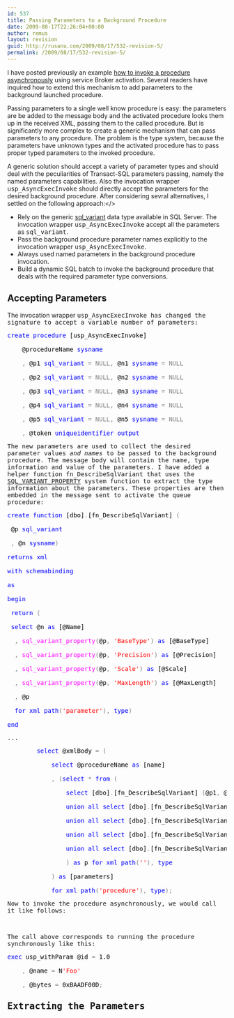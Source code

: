 ```yaml
---
id: 537
title: Passing Parameters to a Background Procedure
date: 2009-08-17T22:26:04+00:00
author: remus
layout: revision
guid: http://rusanu.com/2009/08/17/532-revision-5/
permalink: /2009/08/17/532-revision-5/
---
```

I have posted previously an example [how to invoke a procedure asynchronously](http://rusanu.com/2009/08/05/asynchronous-procedure-execution) using service Broker activation. Several readers have inquired how to extend this mechanism to add parameters to the background launched procedure.

Passing parameters to a single well know procedure is easy: the parameters are be added to the message body and the activated procedure looks them up in the received XML, passing them to the called procedure. But is significantly more complex to create a generic mechanism that can pass parameters to any procedure. The problem is the type system, because the parameters have unknown types and the activated procedure has to pass proper typed parameters to the invoked procedure.

A generic solution should accept a variety of parameter types and should deal with the peculiarities of Transact-SQL parameters passing, namely the named parameters capabilities. Also the invocation wrapper <tt>usp_AsyncExecInvoke</tt> should directly accept the parameters for the desired background procedure. After considering sevral alternatives, I settled on the following approach:</>

  * Rely on the generic <a href="http://msdn.microsoft.com/en-us/library/ms173829.aspx" target="_blank">sql_variant</a> data type available in SQL Server. The invocation wrapper <tt>usp_AsyncExecInvoke</tt> accept all the parameters as <tt>sql_variant</tt>.
  * Pass the background procedure parameter names explicitly to the invocation wrapper <tt>usp_AsyncExecInvoke</tt>.
  * Always used named parameters in the background procedure invocation.
  * Build a dynamic SQL batch to invoke the background procedure that deals with the required parameter type conversions.

## Accepting Parameters

The invocation wrapper <tt>usp_AsyncExecInvoke<tt> has changed the signature to accept a variable number of parameters:</p> 

<pre>
<span style="color: Black"></span><span style="color:Blue">create procedure </span><span style="color:Black">[usp_AsyncExecInvoke]<br />
    @procedureName </span><span style="color:Blue">sysname<br />
    </span><span style="color:Gray">, </span><span style="color:Black">@p1 </span><span style="color:Blue">sql_variant </span><span style="color:Gray">= NULL, </span><span style="color:Black">@n1 </span><span style="color:Blue">sysname </span><span style="color:Gray">= NULL<br />
    , </span><span style="color:Black">@p2 </span><span style="color:Blue">sql_variant </span><span style="color:Gray">= NULL, </span><span style="color:Black">@n2 </span><span style="color:Blue">sysname </span><span style="color:Gray">= NULL<br />
    , </span><span style="color:Black">@p3 </span><span style="color:Blue">sql_variant </span><span style="color:Gray">= NULL, </span><span style="color:Black">@n3 </span><span style="color:Blue">sysname </span><span style="color:Gray">= NULL<br />
    , </span><span style="color:Black">@p4 </span><span style="color:Blue">sql_variant </span><span style="color:Gray">= NULL, </span><span style="color:Black">@n4 </span><span style="color:Blue">sysname </span><span style="color:Gray">= NULL<br />
    , </span><span style="color:Black">@p5 </span><span style="color:Blue">sql_variant </span><span style="color:Gray">= NULL, </span><span style="color:Black">@n5 </span><span style="color:Blue">sysname </span><span style="color:Gray">= NULL<br />
    , </span><span style="color:Black">@token </span><span style="color:Blue">uniqueidentifier output</span>
</pre>

<p>
  The new parameters are used to collect the desired parameter values <i>and names</i> to be passed to the background procedure. The message body will contain the name, type information and value of the parameters. I have added a helper function <tt>fn_DescribeSqlVariant</tt> that uses the <a href="http://msdn.microsoft.com/en-us/library/ms178550.aspx" target="_blank">SQL_VARIANT_PROPERTY</a> system function to extract the type information about the parameters. These properties are then embedded in the message sent to activate the queue procedure:
</p>

<pre>
<span style="color: Black"></span><span style="color:Blue">create function </span><span style="color:Black">[dbo]</span><span style="color:Gray">.</span><span style="color:Black">[fn_DescribeSqlVariant] </span><span style="color:Gray">(<br />
 </span><span style="color:Black">@p </span><span style="color:Blue">sql_variant<br />
 </span><span style="color:Gray">, </span><span style="color:Black">@n </span><span style="color:Blue">sysname</span><span style="color:Gray">)<br />
</span><span style="color:Blue">returns xml<br />
with schemabinding<br />
as<br />
begin<br />
 return </span><span style="color:Gray">(<br />
 </span><span style="color:Blue">select </span><span style="color:Black">@n </span><span style="color:Blue">as </span><span style="color:Black">[@Name]<br />
  </span><span style="color:Gray">, </span><span style="color:Fuchsia">sql_variant_property</span><span style="color:Gray">(</span><span style="color:Black">@p</span><span style="color:Gray">, </span><span style="color:Red">'BaseType'</span><span style="color:Gray">) </span><span style="color:Blue">as </span><span style="color:Black">[@BaseType]<br />
  </span><span style="color:Gray">, </span><span style="color:Fuchsia">sql_variant_property</span><span style="color:Gray">(</span><span style="color:Black">@p</span><span style="color:Gray">, </span><span style="color:Red">'Precision'</span><span style="color:Gray">) </span><span style="color:Blue">as </span><span style="color:Black">[@Precision]<br />
  </span><span style="color:Gray">, </span><span style="color:Fuchsia">sql_variant_property</span><span style="color:Gray">(</span><span style="color:Black">@p</span><span style="color:Gray">, </span><span style="color:Red">'Scale'</span><span style="color:Gray">) </span><span style="color:Blue">as </span><span style="color:Black">[@Scale]<br />
  </span><span style="color:Gray">, </span><span style="color:Fuchsia">sql_variant_property</span><span style="color:Gray">(</span><span style="color:Black">@p</span><span style="color:Gray">, </span><span style="color:Red">'MaxLength'</span><span style="color:Gray">) </span><span style="color:Blue">as </span><span style="color:Black">[@MaxLength]<br />
  </span><span style="color:Gray">, </span><span style="color:Black">@p<br />
  </span><span style="color:Blue">for xml path</span><span style="color:Gray">(</span><span style="color:Red">'parameter'</span><span style="color:Gray">), </span><span style="color:Blue">type</span><span style="color:Gray">)<br />
</span><span style="color:Blue">end</span>
</pre>

<p>
  ...
</p>

<pre>
<span style="color: Black">        </span><span style="color:Blue">select </span><span style="color:Black">@xmlBody </span><span style="color:Gray">= (<br />
            </span><span style="color:Blue">select </span><span style="color:Black">@procedureName </span><span style="color:Blue">as </span><span style="color:Black">[name]<br />
            </span><span style="color:Gray">, (</span><span style="color:Blue">select </span><span style="color:Gray">* </span><span style="color:Blue">from </span><span style="color:Gray">(<br />
                </span><span style="color:Blue">select </span><span style="color:Black">[dbo]</span><span style="color:Gray">.</span><span style="color:Black">[fn_DescribeSqlVariant] </span><span style="color:Gray">(</span><span style="color:Black">@p1</span><span style="color:Gray">, </span><span style="color:Black">@n1</span><span style="color:Gray">) </span><span style="color:Blue">AS </span><span style="color:Black">[*] </span><span style="color:Blue">WHERE </span><span style="color:Black">@p1 </span><span style="color:Gray">IS NOT NULL<br />
                </span><span style="color:Blue">union all select </span><span style="color:Black">[dbo]</span><span style="color:Gray">.</span><span style="color:Black">[fn_DescribeSqlVariant] </span><span style="color:Gray">(</span><span style="color:Black">@p2</span><span style="color:Gray">, </span><span style="color:Black">@n2</span><span style="color:Gray">) </span><span style="color:Blue">AS </span><span style="color:Black">[*] </span><span style="color:Blue">WHERE </span><span style="color:Black">@p2 </span><span style="color:Gray">IS NOT NULL<br />
                </span><span style="color:Blue">union all select </span><span style="color:Black">[dbo]</span><span style="color:Gray">.</span><span style="color:Black">[fn_DescribeSqlVariant] </span><span style="color:Gray">(</span><span style="color:Black">@p3</span><span style="color:Gray">, </span><span style="color:Black">@n3</span><span style="color:Gray">) </span><span style="color:Blue">AS </span><span style="color:Black">[*] </span><span style="color:Blue">WHERE </span><span style="color:Black">@p3 </span><span style="color:Gray">IS NOT NULL<br />
                </span><span style="color:Blue">union all select </span><span style="color:Black">[dbo]</span><span style="color:Gray">.</span><span style="color:Black">[fn_DescribeSqlVariant] </span><span style="color:Gray">(</span><span style="color:Black">@p4</span><span style="color:Gray">, </span><span style="color:Black">@n4</span><span style="color:Gray">) </span><span style="color:Blue">AS </span><span style="color:Black">[*] </span><span style="color:Blue">WHERE </span><span style="color:Black">@p4 </span><span style="color:Gray">IS NOT NULL<br />
                </span><span style="color:Blue">union all select </span><span style="color:Black">[dbo]</span><span style="color:Gray">.</span><span style="color:Black">[fn_DescribeSqlVariant] </span><span style="color:Gray">(</span><span style="color:Black">@p5</span><span style="color:Gray">, </span><span style="color:Black">@n5</span><span style="color:Gray">) </span><span style="color:Blue">AS </span><span style="color:Black">[*] </span><span style="color:Blue">WHERE </span><span style="color:Black">@p5 </span><span style="color:Gray">IS NOT NULL<br />
                ) </span><span style="color:Blue">as </span><span style="color:Black">p </span><span style="color:Blue">for xml path</span><span style="color:Gray">(</span><span style="color:Red">''</span><span style="color:Gray">), </span><span style="color:Blue">type<br />
            </span><span style="color:Gray">) </span><span style="color:Blue">as </span><span style="color:Black">[parameters]<br />
            </span><span style="color:Blue">for xml path</span><span style="color:Gray">(</span><span style="color:Red">'procedure'</span><span style="color:Gray">), </span><span style="color:Blue">type</span><span style="color:Gray">);</span>
</pre>

<p>
  Now to invoke the procedure asynchronously, we would call it like follows:
</p>

<pre>

</pre>

<p>
  The call above corresponds to running the procedure synchronously like this:
</p>

<pre>
<span style="color: Black"></span><span style="color:Blue">exec </span><span style="color:Black">usp_withParam @id </span><span style="color:Gray">= </span><span style="color:Black">1.0<br />
	</span><span style="color:Gray">, </span><span style="color:Black">@name </span><span style="color:Gray">= </span><span style="color:Black">N</span><span style="color:Red">'Foo'<br />
	</span><span style="color:Gray">, </span><span style="color:Black">@bytes </span><span style="color:Gray">= </span><span style="color:Black">0xBAADF00D</span><span style="color:Gray">;</span>
</pre>

<h2>
  Extracting the Parameters
</h2>